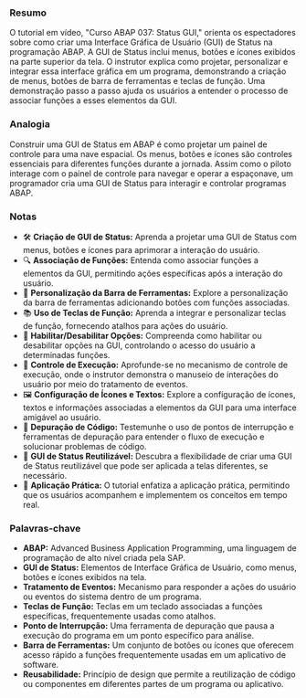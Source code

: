 ### Resumo
O tutorial em vídeo, "Curso ABAP 037: Status GUI," orienta os espectadores sobre como criar uma Interface Gráfica de Usuário (GUI) de Status na programação ABAP. A GUI de Status inclui menus, botões e ícones exibidos na parte superior da tela. O instrutor explica como projetar, personalizar e integrar essa interface gráfica em um programa, demonstrando a criação de menus, botões de barra de ferramentas e teclas de função. Uma demonstração passo a passo ajuda os usuários a entender o processo de associar funções a esses elementos da GUI.

### Analogia
Construir uma GUI de Status em ABAP é como projetar um painel de controle para uma nave espacial. Os menus, botões e ícones são controles essenciais para diferentes funções durante a jornada. Assim como o piloto interage com o painel de controle para navegar e operar a espaçonave, um programador cria uma GUI de Status para interagir e controlar programas ABAP.

### Notas

- 🛠️ **Criação de GUI de Status:** Aprenda a projetar uma GUI de Status com menus, botões e ícones para aprimorar a interação do usuário.
- 🔍 **Associação de Funções:** Entenda como associar funções a elementos da GUI, permitindo ações específicas após a interação do usuário.
- 🧩 **Personalização da Barra de Ferramentas:** Explore a personalização da barra de ferramentas adicionando botões com funções associadas.
- 📚 **Uso de Teclas de Função:** Aprenda a integrar e personalizar teclas de função, fornecendo atalhos para ações do usuário.
- 🔄 **Habilitar/Desabilitar Opções:** Compreenda como habilitar ou desabilitar opções na GUI, controlando o acesso do usuário a determinadas funções.
- 🚀 **Controle de Execução:** Aprofunde-se no mecanismo de controle de execução, onde o instrutor demonstra o manuseio de interações do usuário por meio do tratamento de eventos.
- 🖼️ **Configuração de Ícones e Textos:** Explore a configuração de ícones, textos e informações associadas a elementos da GUI para uma interface amigável ao usuário.
- 📝 **Depuração de Código:** Testemunhe o uso de pontos de interrupção e ferramentas de depuração para entender o fluxo de execução e solucionar problemas de código.
- 🔄 **GUI de Status Reutilizável:** Descubra a flexibilidade de criar uma GUI de Status reutilizável que pode ser aplicada a telas diferentes, se necessário.
- 🚀 **Aplicação Prática:** O tutorial enfatiza a aplicação prática, permitindo que os usuários acompanhem e implementem os conceitos em tempo real.

### Palavras-chave

- **ABAP:** Advanced Business Application Programming, uma linguagem de programação de alto nível criada pela SAP.
- **GUI de Status:** Elementos de Interface Gráfica de Usuário, como menus, botões e ícones exibidos na tela.
- **Tratamento de Eventos:** Mecanismo para responder a ações do usuário ou eventos do sistema dentro de um programa.
- **Teclas de Função:** Teclas em um teclado associadas a funções específicas, frequentemente usadas como atalhos.
- **Ponto de Interrupção:** Uma ferramenta de depuração que pausa a execução do programa em um ponto específico para análise.
- **Barra de Ferramentas:** Um conjunto de botões ou ícones que oferecem acesso rápido a funções frequentemente usadas em um aplicativo de software.
- **Reusabilidade:** Princípio de design que permite a reutilização de código ou componentes em diferentes partes de um programa ou aplicativo.
